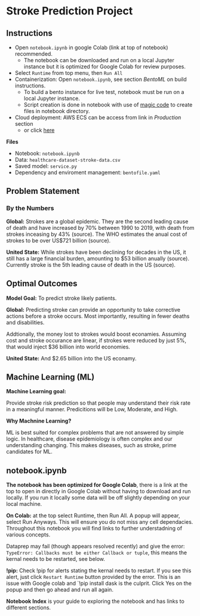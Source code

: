 # Stroke Prediction Project

## Instructions
* Open `notebook.ipynb` in google Colab (link at top of notebook) recommended.
  * The notebook can be downloaded and run on a local Jupyter instance but it is optimized for Google Colab for review purposes.  
* Select `Runtime` from top menu, then `Run All`
* Containerization: Open `notebook.ipynb`, see section *BentoML* on build instructions.
  * To build a bento instance for live test, notebook must be run on a local Jupyter instance.
  * Script creation is done in notebook with use of [magic code](https://ipython.readthedocs.io/en/stable/interactive/magics.html) to create files in notebook directory.
* Cloud deployment: AWS ECS can be access from link in *Production* section 
  * or click [here](http://34.207.77.6:3000/#/Service%20APIs/stroke_prediction__classify)

**Files**
* Notebook: `notebook.ipynb`
* Data: `healthcare-dataset-stroke-data.csv`
* Saved model: `service.py`
* Dependency and enviroment management: `bentofile.yaml`

## Problem Statement

### By the Numbers

**Global:** Strokes are a global epidemic. They are the second leading cause of death and have increased by 70% between 1990 to 2019, with death from strokes  inceasing by 43% (source). The WHO estimates the anual cost of strokes to be over US$721 billion (source).

**United State:** While strokes have been declining for decades in the US, it still has a large financial burden, amounting to $53 billion anually (source). Currently stroke is the 5th leading cause of death in the US (source).

## Optimal Outcomes

**Model Goal:** To predict stroke likely patients.

**Global:** Predicting stroke can provide an opportunity to take corrective actions before a stroke occurs. Most importantly, resulting in fewer deaths and disabilities.

Addtionally, the money lost to strokes would boost econamies. Assuming cost and stroke occurance are linear, if strokes were reduced by just 5%, that would inject $36 billion into world economies.

**United State:** And $2.65 billion into the US econamy.

## Machine Learning (ML)
**Machine Learning goal:**

Provide stroke risk prediction so that people may understand their risk rate in a meaningful manner. Predicitions will be Low, Moderate, and High.

**Why Machnine Learning?**

ML is best suited for complex problems that are not answered by simple logic. In healthcare, disease epidemiology is often complex and our understanding changing. This makes diseases, such as stroke, prime candidates for ML.

## notebook.ipynb

**The notebook has been optimized for Google Colab**, there is a link at the top to open in directly in Google Colab without having to download and run locally. If you run it locally some data will be off slightly depending on your local machine.

**On Colab:** at the top select Runtime, then Run All. A popup will appear, select Run Anyways. This will ensure you do not miss any cell dependacies. 
Throughout this notebook you will find links to further understadning of various concepts. 

Dataprep may fail (though appears resolved recently) and give the error: `TypeError: Callbacks must be either Callback or tuple`, this means the kernal needs to be restarted, see below.

**!pip:** 
Check !pip for alerts stating the kernal needs to restart. If you see this alert, just click `Restart Runtime` button provided by the error. This is an issue with Google colab and `!pip install dask is the culprit. Click Yes on the popup and then go ahead and run all again.

**Notebook Index** is your guide to exploring the notebook and has links to different sections.

